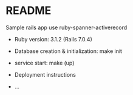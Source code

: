 # README

Sample rails app use ruby-spanner-activerecord

* Ruby version: 3.1.2 (Rails 7.0.4)

* Database creation & initialization: make init

* service start: make (up) 

* Deployment instructions

* ...
